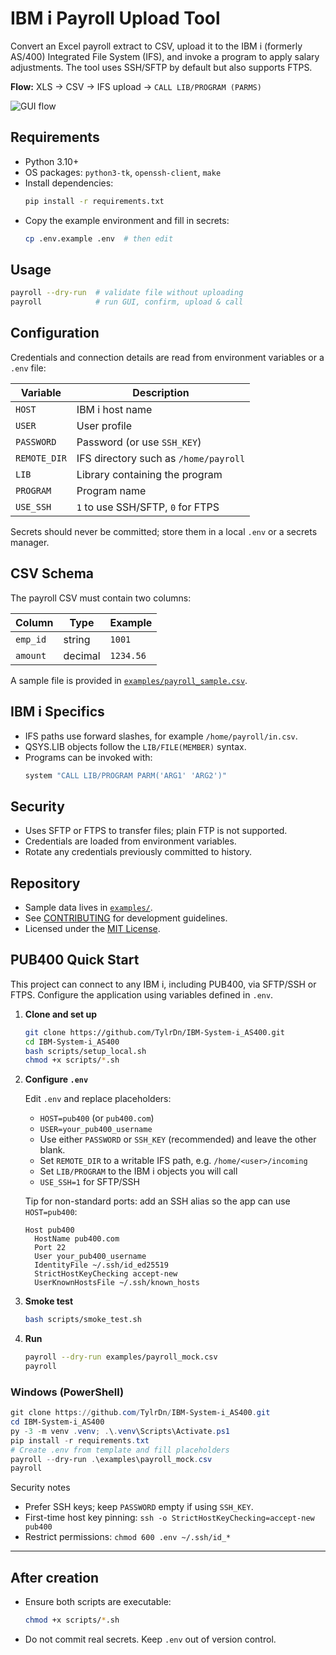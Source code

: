 # IBM i Payroll Upload Tool

Convert an Excel payroll extract to CSV, upload it to the IBM i (formerly AS/400) Integrated File System (IFS), and invoke a program to apply salary adjustments. The tool uses SSH/SFTP by default but also supports FTPS.

**Flow:** XLS → CSV → IFS upload → `CALL LIB/PROGRAM (PARMS)`

![GUI flow](docs/gui_flow.png)

## Requirements
- Python 3.10+
- OS packages: `python3-tk`, `openssh-client`, `make`
- Install dependencies:
  ```bash
  pip install -r requirements.txt
  ```
- Copy the example environment and fill in secrets:
  ```bash
  cp .env.example .env  # then edit
  ```

## Usage
```bash
payroll --dry-run  # validate file without uploading
payroll            # run GUI, confirm, upload & call
```

## Configuration
Credentials and connection details are read from environment variables or a `.env` file:

| Variable | Description |
|----------|-------------|
| `HOST` | IBM i host name |
| `USER` | User profile |
| `PASSWORD` | Password (or use `SSH_KEY`) |
| `REMOTE_DIR` | IFS directory such as `/home/payroll` |
| `LIB` | Library containing the program |
| `PROGRAM` | Program name |
| `USE_SSH` | `1` to use SSH/SFTP, `0` for FTPS |

Secrets should never be committed; store them in a local `.env` or a secrets manager.

## CSV Schema
The payroll CSV must contain two columns:

| Column | Type | Example |
|--------|------|---------|
| `emp_id` | string | `1001` |
| `amount` | decimal | `1234.56` |

A sample file is provided in [`examples/payroll_sample.csv`](examples/payroll_sample.csv).

## IBM i Specifics
- IFS paths use forward slashes, for example `/home/payroll/in.csv`.
- QSYS.LIB objects follow the `LIB/FILE(MEMBER)` syntax.
- Programs can be invoked with:
  ```bash
  system "CALL LIB/PROGRAM PARM('ARG1' 'ARG2')"
  ```

## Security
- Uses SFTP or FTPS to transfer files; plain FTP is not supported.
- Credentials are loaded from environment variables.
- Rotate any credentials previously committed to history.

## Repository
- Sample data lives in [`examples/`](examples/).
- See [CONTRIBUTING](CONTRIBUTING.md) for development guidelines.
- Licensed under the [MIT License](LICENSE).


## PUB400 Quick Start
This project can connect to any IBM i, including PUB400, via SFTP/SSH or FTPS. Configure the application using variables defined in `.env`.

1. **Clone and set up**
   ```bash
   git clone https://github.com/TylrDn/IBM-System-i_AS400.git
   cd IBM-System-i_AS400
   bash scripts/setup_local.sh
   chmod +x scripts/*.sh
   ```

2. **Configure `.env`**

   Edit `.env` and replace placeholders:
   - `HOST=pub400` (or `pub400.com`)
   - `USER=your_pub400_username`
   - Use either `PASSWORD` or `SSH_KEY` (recommended) and leave the other blank.
   - Set `REMOTE_DIR` to a writable IFS path, e.g. `/home/<user>/incoming`
   - Set `LIB/PROGRAM` to the IBM i objects you will call
   - `USE_SSH=1` for SFTP/SSH

   Tip for non-standard ports: add an SSH alias so the app can use `HOST=pub400`:

   ```
   Host pub400
     HostName pub400.com
     Port 22
     User your_pub400_username
     IdentityFile ~/.ssh/id_ed25519
     StrictHostKeyChecking accept-new
     UserKnownHostsFile ~/.ssh/known_hosts
   ```

3. **Smoke test**

   ```bash
   bash scripts/smoke_test.sh
   ```

4. **Run**

   ```bash
   payroll --dry-run examples/payroll_mock.csv
   payroll
   ```

### Windows (PowerShell)

```powershell
git clone https://github.com/TylrDn/IBM-System-i_AS400.git
cd IBM-System-i_AS400
py -3 -m venv .venv; .\.venv\Scripts\Activate.ps1
pip install -r requirements.txt
# Create .env from template and fill placeholders
payroll --dry-run .\examples\payroll_mock.csv
payroll
```

Security notes
- Prefer SSH keys; keep `PASSWORD` empty if using `SSH_KEY`.
- First-time host key pinning: `ssh -o StrictHostKeyChecking=accept-new pub400`
- Restrict permissions: `chmod 600 .env ~/.ssh/id_*`

---
## After creation
- Ensure both scripts are executable:
  ```bash
  chmod +x scripts/*.sh
  ```
- Do not commit real secrets. Keep `.env` out of version control.
